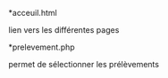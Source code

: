 *acceuil.html

lien vers les différentes pages

*prelevement.php

permet de sélectionner les prélèvements
